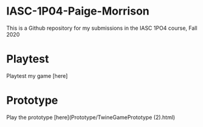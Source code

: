 # IASC-1P04-Paige-Morrison
This is a Github repository for my submissions in the IASC 1PO4 course, Fall 2020

# Playtest
Playtest my game [here]

# Prototype
Play the prototype [here](Prototype/TwineGamePrototype (2).html)
